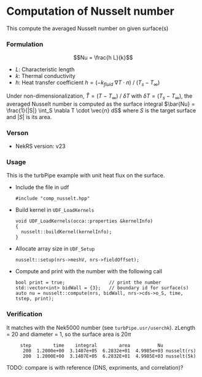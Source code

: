 # Computation of Nusselt number
This compute the averaged Nusselt number on given surface(s)

### Formulation

$$Nu = \frac{h L}{k}$$

- $L$: Characteristic length
- $k$: Thermal conductivity
- $h$: Heat transfer coefficient $h = (-k_{fluid}\ \nabla T\cdot{n} )\ / \ (T_s-T_\infty)$

Under non-dimensionalization, $\hat{T} = (T\ -\ T_{\infty})\ /\ \delta T$ with $\delta T = (T_s\ -\ T_\infty)$, the averaged Nusselt number is computed as the surface integral
$\bar{Nu} = \frac{1}{|S|} \int_S \nabla T \cdot \vec{n} dS$ where $S$ is the target surface and $|S|$ is its area.

### Verson

- NekRS version: v23

### Usage
This is the turbPipe example with unit heat flux on the surface.

- Include the file in udf
  ```
  #include "comp_nusselt.hpp"
  ```

- Build kernel in `UDF_LoadKernels`
  ```
  void UDF_LoadKernels(occa::properties &kernelInfo)
  {
    nusselt::buildKernel(kernelInfo);
  }
  ```

- Allocate array size in `UDF_Setup`
  ```
  nusselt::setup(nrs->meshV, nrs->fieldOffset);
  ```

- Compute and print with the number with the following call
  ```
  bool print = true;                // print the number 
  std::vector<int> bidWall = {3};   // boundary id for surface(s)
  auto nu = nusselt::compute(nrs, bidWall, nrs->cds->o_S, time, tstep, print);
  ```


### Verification


It matches with the Nek5000 number (see `turbPipe.usr/userchk`).
zLength = 20 and diameter = 1, so the surface area is $20\pi$
```
     step        time    integral        area          Nu
      200  1.2000e+00  3.1407e+05  6.2832e+01  4.9985e+03 nusselt(rs)
      200  1.2000E+00  3.1407E+05  6.2832E+01  4.9985E+03 nusselt(5k)
```

TODO: compare is with reference (DNS, expriments, and correlation)?

